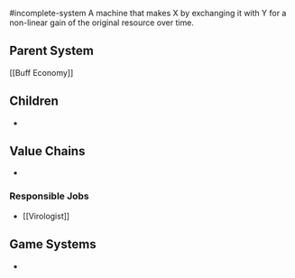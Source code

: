 #incomplete-system
A machine that makes X by exchanging it with Y for a non-linear gain of the original resource over time.
## Parent System
[[Buff Economy]]
## Children
- 
## Value Chains
- 
### Responsible Jobs
- [[Virologist]]


## Game Systems
- 